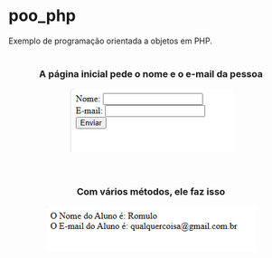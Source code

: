 # poo_php
Exemplo de programação orientada a objetos em PHP.
<br><br>
<div align="center">
  <h3>A página inicial pede o nome e o e-mail da pessoa</h3>
  <img src="ImagensGit/1.png">
</div>
<br><br>
<div align="center">
  <h3>Com vários métodos, ele faz isso</h3>
  <img src="ImagensGit/2.png">
</div>
